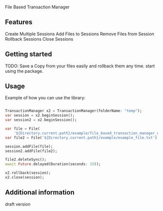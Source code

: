 File Based Transaction Manager

## Features

Create Multiple Sessions
Add Files to Sessions
Remove Files from Session
Rollback Sessions
Close Sessions


## Getting started

TODO: Save a Copy from your files easily and rollback them any time.
start using the package.

## Usage

Example of how you can use the library:

```dart

TransactionManager x2 = TransactionManager(folderName: "temp");
var session = x2.beginSession();
var session2 = x2.beginSession();

var file = File(
    '${Directory.current.path}/example/file_based_transaction_manager_example.dart');
var file2 = File('${Directory.current.path}/example/example_file.txt');

session.addFile(file);
session2.addFile(file2);

file2.deleteSync();
await Future.delayed(Duration(seconds: 15));

x2.rollback(session);
x2.close(session);

```

## Additional information

draft version